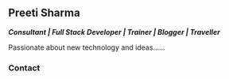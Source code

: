 ## Preeti Sharma 

***Consultant | Full Stack Developer | Trainer | Blogger | Traveller***

Passionate about new technology and ideas......


### Contact
